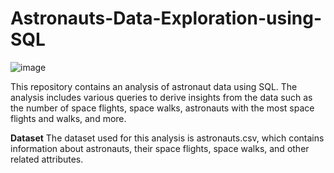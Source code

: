 # Astronauts-Data-Exploration-using-SQL

![image](https://github.com/SaloniPandya/Astronauts-Data-Exploration-using-SQL/assets/112477782/6f63cc3e-98e4-42ac-a394-1c13ee92b68c)

This repository contains an analysis of astronaut data using SQL. The analysis includes various queries to derive insights from the data such as the number of space flights, space walks, astronauts with the most space flights and walks, and more.

**Dataset**
The dataset used for this analysis is astronauts.csv, which contains information about astronauts, their space flights, space walks, and other related attributes.
